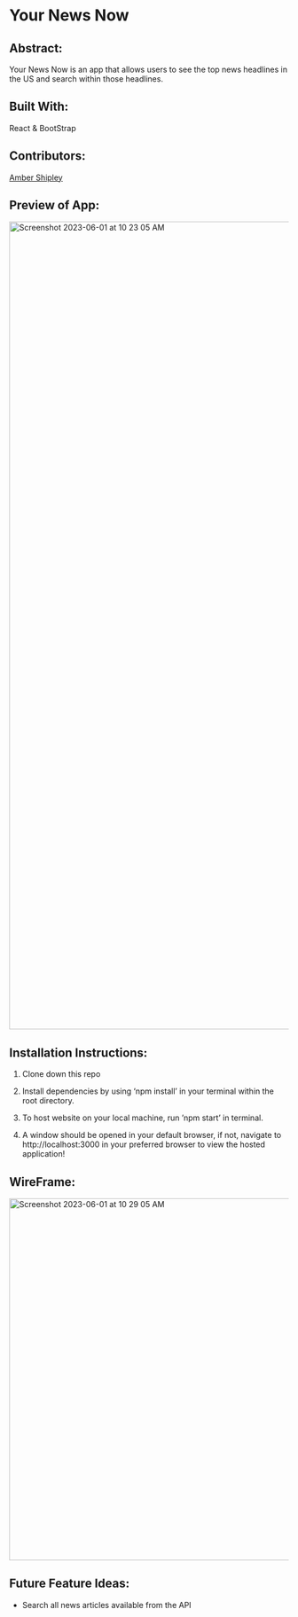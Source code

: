 # Your News Now

## Abstract:
[//]: <>

Your News Now is an app that allows users to see the top news headlines in the US and search within those headlines.

## Built With: 
[//]: <>

React & BootStrap

## Contributors:
[//]: <>

[Amber Shipley](https://github.com/espressoGoddess) 

[//]: <>

## Preview of App:
<img width="1457" alt="Screenshot 2023-06-01 at 10 23 05 AM" src="https://github.com/espressoGoddess/your-news-now/assets/108356274/18e65bc6-23bb-485a-aba5-ab60ac7482f3">


## Installation Instructions:
[//]: <>

1. Clone down this repo

1. Install dependencies by using ‘npm install’ in your terminal within the root directory.

1. To host website on your local machine, run ’npm start’ in terminal.

1. A window should be opened in your default browser, if not, navigate to http://localhost:3000 in your preferred browser to view the hosted application!

## WireFrame: 
<img width="653" alt="Screenshot 2023-06-01 at 10 29 05 AM" src="https://github.com/espressoGoddess/your-news-now/assets/108356274/e978c6e1-c740-45f7-9912-3267f7806efc">

## Future Feature Ideas:
[//]: <>

- Search all news articles available from the API

